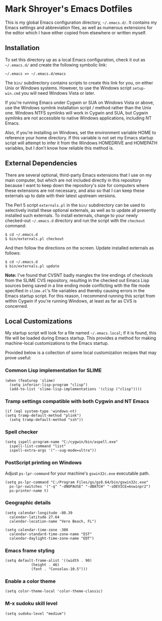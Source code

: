Mark Shroyer's Emacs Dotfiles
=============================

This is my global Emacs configuration directory, `~/.emacs.d/`.  It
contains my Emacs settings and abbreviation files, as well as numerous
extensions for the editor which I have either copied from elsewhere or
written myself.


Installation
------------

To set this directory up as a local Emacs configuration, check it out as
`~/.emacs.d/` and create the following symbolic link:

	~/.emacs => ~/.emacs.d/emacs
	
The `bin/` subdirectory contains scripts to create this link for you, on
either Unix or Windows systems.  However, to use the Windows script
`setup-win.cmd` you will need Windows Vista or later.

If you're running Emacs under Cygwin or SUA on Windows Vista or above, use
the Windows symlink installation script / method rather than the Unix one.
Windows NTFS symlinks will work in Cygwin and SUA, but Cygwin symlinks are
not accessible to native Windows applications, including NT Emacs.

Also, if you're installing on Windows, set the environment variable HOME to
reference your home directory.  If this variable is not set my Emacs
startup script will attempt to infer it from the Windows HOMEDRIVE and
HOMEPATH variables, but I don't know how reliable this method is.


External Dependencies
---------------------

There are several optional, third-party Emacs extensions that I use on my
main computer, but which are not included directly in this repository
because I want to keep down the repository's size for computers where these
extensions are not necessary, and also so that I can keep these externals
up to date with their latest upstream versions.

The Perl 5 script `externals.pl` in the `bin/` subdirectory can be used to
selectively install these optional externals, as well as to update all
presently installed such externals.  To install externals, change to your
newly checked-out `~/.emacs.d` directory and run the script with the
`checkout` command:

    $ cd ~/.emacs.d
    $ bin/externals.pl checkout

And then follow the directions on the screen.  Update installed externals
as follows:

    $ cd ~/.emacs.d
    $ bin/externals.pl update

**Note:** I've found that CVSNT badly mangles the line endings of checkouts
from the SLIME CVS repository, resulting in the checked out Emacs Lisp
sources being saved in a line ending mode conflicting with the file mode
specified in `slime.el`'s file variables and thereby causing errors in the
Emacs startup script.  For this reason, I recommend running this script
from within Cygwin if you're running Windows, at least as far as CVS is
concerned.


Local Customizations
--------------------

My startup script will look for a file named `~/.emacs.local`; if it is
found, this file will be loaded during Emacs startup.  This provides a
method for making machine-local customizations to the Emacs startup.

Provided below is a collection of some local customization recipes that may
prove useful:

### Common Lisp implementation for SLIME ###

    (when (featurep 'slime)
      (setq inferior-lisp-program "clisp")
      (add-to-list 'slime-lisp-implementations '(clisp ("clisp"))))

### Tramp settings compatible with both Cygwin and NT Emacs ###

    (if (eql system-type 'windows-nt)
	(setq tramp-default-method "plink")
      (setq tramp-default-method "ssh"))

### Spell checker ###

    (setq ispell-program-name "C:/cygwin/bin/aspell.exe"
	  ispell-list-command "list"
	  ispell-extra-args '("--sug-mode=ultra"))

### PostScript printing on Windows ###

Adjust `ps-lpr-command` for your machine's `gswin32c.exe` executable path.

    (setq ps-lpr-command "C:/Program Files/gs/gs8.64/bin/gswin32c.exe"
	  ps-lpr-switches '("-q" "-dNOPAUSE" "-dBATCH" "-sDEVICE=mswinpr2")
	  ps-printer-name t)

### Geographic details ###

    (setq calendar-longitude -80.39
	  calendar-latitude 27.64
	  calendar-location-name "Vero Beach, FL")

    (setq calendar-time-zone -300
	  calendar-standard-time-zone-name "EST"
	  calendar-daylight-time-zone-name "EDT")

### Emacs frame styling ###

    (setq default-frame-alist '((width . 90)
				(height . 46)
				(font . "Consolas-10.5")))

### Enable a color theme ###

    (setq color-theme-local 'color-theme-classic)

### M-x sudoku skill level ###

    (setq sudoku-level "medium")

